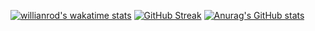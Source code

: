 [![willianrod's wakatime stats](https://github-readme-stats.vercel.app/api/wakatime?username=ohta-rh&count_private=true)](https://github.com/anuraghazra/github-readme-stats)
[![GitHub Streak](https://streak-stats.demolab.com/?user=ohta-rh&theme=dark)](https://git.io/streak-stats)
[![Anurag's GitHub stats](https://github-readme-stats.vercel.app/api?username=ohta-rh&count_private=true)](https://github.com/anuraghazra/github-readme-stats)


